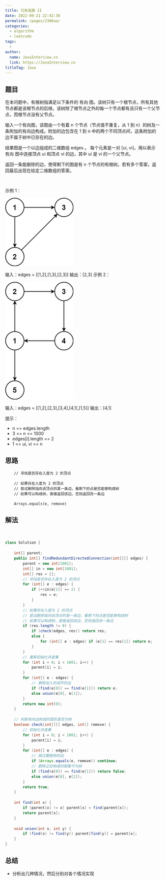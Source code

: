 ```yaml
---
title: 冗余连接 II
date: 2022-09-21 22:42:30
permalink: /pages/2306aa/
categories:
  - algorithm
  - leetcode
tags:
  - 
author: 
  name: JavaInterview.cn
  link: https://JavaInterview.cn
titleTag: Java
---
```



## 题目

在本问题中，有根树指满足以下条件的 有向 图。该树只有一个根节点，所有其他节点都是该根节点的后继。该树除了根节点之外的每一个节点都有且只有一个父节点，而根节点没有父节点。

输入一个有向图，该图由一个有着 n 个节点（节点值不重复，从 1 到 n）的树及一条附加的有向边构成。附加的边包含在 1 到 n 中的两个不同顶点间，这条附加的边不属于树中已存在的边。

结果图是一个以边组成的二维数组 edges 。 每个元素是一对 [ui, vi]，用以表示 有向 图中连接顶点 ui 和顶点 vi 的边，其中 ui 是 vi 的一个父节点。

返回一条能删除的边，使得剩下的图是有 n 个节点的有根树。若有多个答案，返回最后出现在给定二维数组的答案。

 

示例 1：

![](/media/pictures/leetcode/graph1.jpeg)

输入：edges = [[1,2],[1,3],[2,3]]
输出：[2,3]
示例 2：

![](/media/pictures/leetcode/graph2.jpeg)

输入：edges = [[1,2],[2,3],[3,4],[4,1],[1,5]]
输出：[4,1]
 

提示：

- n == edges.length
- 3 <= n <= 1000
- edges[i].length == 2
- 1 <= ui, vi <= n


## 思路

        // 寻找是否存在入度为 2 的顶点

        // 如果存在入度为 2 的顶点
        // 尝试删除指向该顶点的某一条边，看剩下的点是否能够构成树
        // 如果可以构成树，直接返回该边，否则返回另一条边

        Arrays.equals(e, remove)
## 解法
```java


class Solution {
    
    int[] parent;
    public int[] findRedundantDirectedConnection(int[][] edges) {
        parent = new int[1001];
        int[] in = new int[1001];
        int[] res = {};
        // 寻找是否存在入度为 2 的顶点
        for (int[] e : edges) {
            if (++in[e[1]] == 2) {
                res = e;
            }
        }
        // 如果存在入度为 2 的顶点
        // 尝试删除指向该顶点的某一条边，看剩下的点是否能够构成树
        // 如果可以构成树，直接返回该边，否则返回另一条边
        if (res.length != 0) {
            if (check(edges, res)) return res;
            else {
                for (int[] e : edges) if (e[1] == res[1]) return e;
            }
        }
        // 重新初始化并查集
        for (int i = 0; i < 1001; i++) {
            parent[i] = i;
        }
        for (int[] e : edges) {
            // 删除加入形成环的边
            if (find(e[0]) == find(e[1])) return e;
            else union(e[0], e[1]);
        }
        return new int[0];
    }
    
    // 判断有向边构成的图形是否为树
    boolean check(int[][] edges, int[] remove) {
        // 初始化并查集
        for (int i = 0; i < 1001; i++) {
            parent[i] = i;
        }
        for (int[] e : edges) {
            // 跳过要删除的边
            if (Arrays.equals(e, remove)) continue;
            // 删除之后构成的图案不为树
            if (find(e[0]) == find(e[1])) return false;
            else union(e[0], e[1]);
        }
        return true;
    }

    int find(int x) {
        if (parent[x] != x) parent[x] = find(parent[x]);
        return parent[x];
    }

    void union(int x, int y) {
        if (find(x) != find(y)) parent[find(y)] = parent[x];
    }
}
```

## 总结

- 分析出几种情况，然后分别对各个情况实现 
